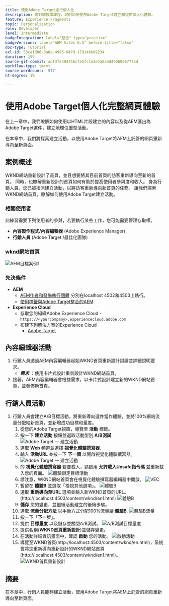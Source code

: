 ```yaml
---
title: 使用Adobe Target進行個人化
description: 端對端教學課程，說明如何使用Adobe Target建立和提供個人化體驗。
feature: Experience Fragments
topic: Personalization
role: Developer
level: Intermediate
badgeIntegration: label="整合" type="positive"
badgeVersions: label="AEM Sites 6.5" before-title="false"
doc-type: Tutorial
exl-id: 53cafd06-3a0a-4995-947d-179146b89234
duration: 159
source-git-commit: adf3fe30474bcfe5fc1a1e2a8a3d49060067726d
workflow-type: tm+mt
source-wordcount: '577'
ht-degree: 1%

---
```


# 使用Adobe Target個人化完整網頁體驗

在上一章中，我們瞭解如何使用以HTML片段建立的內容以及從AEM匯出為Adobe Target選件，建立地理位置型活動。

在本章中，我們將探索建立活動，以使用Adobe Target將AEM上託管的網頁重新導向至新頁面。

## 案例概述

WKND網站重新設計了首頁，並且想要將其目前首頁的訪客重新導向至新的首頁。 同時，也瞭解重新設計的首頁如何有助於提高使用者參與度和收入。 身為行銷人員，您已被指派建立活動，以將訪客重新導向新首頁的任務。 讓我們探索WKND網站首頁，瞭解如何使用Adobe Target建立活動。

### 相關使用者

此練習需要下列使用者的參與，若要執行某些工作，您可能需要管理存取權。

* **內容製作程式/內容編輯器** (Adobe Experience Manager)
* **行銷人員** (Adobe Target /最佳化團隊)

### wknd網站首頁

![AEM目標案例1](assets/personalization-use-case-2/aem-target-use-case-2.png)

### 先決條件

* **AEM**
   * [AEM作者和發佈執行個體](./implementation.md#getting-aem) 分別在localhost 4502和4503上執行。
   * [使用標籤與Adobe Target整合的AEM](./using-launch-adobe-io.md#aem-target-using-launch-by-adobe)
* **Experience Cloud**
   * 存取您的組織Adobe Experience Cloud - `https://<yourcompany>.experiencecloud.adobe.com`
   * 布建下列解決方案的Experience Cloud
      * [Adobe Target](https://experiencecloud.adobe.com)

## 內容編輯器活動

1. 行銷人員透過AEM內容編輯器起始WKND首頁重新設計討論並詳細說明要求。
   * ***需求*** ：使用卡片式設計重新設計WKND網站首頁。
2. 接著，AEM內容編輯器會根據需求，以卡片式設計建立新的WKND網站首頁，並發佈新首頁。

## 行銷人員活動

1. 行銷人員會建立A/B目標活動，將重新導向選件當作體驗，並將100%網站流量分配給新首頁，並新增成功目標和量度。
   1. 從您的Adobe Target視窗，導覽至 **活動** 標籤。
   2. 按一下 **建立活動** 按鈕並選取活動型別 **A/B測試**
      ![Adobe Target — 建立活動](assets/personalization-use-case-2/create-ab-activity.png)
   3. 選取 **Web** 頻道並選擇 **視覺化體驗撰寫器**.
   4. 輸入 **活動URL** 並按一下 **下一個** 以開啟視覺化體驗撰寫器。
      ![Adobe Target — 建立活動](assets/personalization-use-case-2/create-activity-ab-name.png)
   5. 的 **視覺化體驗撰寫器** 若要載入，請啟用 **允許載入Unsafe指令碼** 並重新載入您的頁面。
      ![體驗鎖定目標活動](assets/personalization-use-case-1/load-unsafe-scripts.png)
   6. 請注意，WKND網站首頁會在視覺化體驗撰寫器編輯器中開啟。
      ![VEC](assets/personalization-use-case-2/vec.png)
   7. 暫留在 **體驗B** 並選取「檢視其他選項」。
      ![體驗B](assets/personalization-use-case-2/redirect-url.png)
   8. 選取 **重新導向至URL** 選項並輸入新WKND首頁的URL。 (http://localhost:4503/content/wknd/en1.html)
      ![體驗B](assets/personalization-use-case-2/redirect-url-2.png)
   9. **儲存** 您的變更，並繼續活動建立的後續步驟。
   10. 選取 **流量分配方法** 以手動方式分配100%流量給 **體驗B**.
      ![體驗B流量](assets/personalization-use-case-2/traffic.png)
   11. 按一下「**下一步**」。
   12. 提供 **目標量度** 以及儲存並關閉A/B測試。
      ![A/B測試目標量度](assets/personalization-use-case-2/goal-metric.png)
   13. 提供名稱(**WKND首頁重新設計**)並儲存變更。
   14. 在活動詳細資訊畫面中，確認 **啟動** 您的活動。
      ![啟動活動](assets/personalization-use-case-2/ab-activate.png)
   15. 導覽至WKND首頁(http://localhost:4503/content/wknd/en.html)，系統會將您重新導向重新設計的WKND網站首頁(http://localhost:4503/content/wknd/en1.html)。
      ![WKND首頁重新設計](assets/personalization-use-case-2/WKND-home-page-redesign.png)

## 摘要

在本章中，行銷人員能夠建立活動，使用Adobe Target將AEM上託管的網頁重新導向至新頁面。
